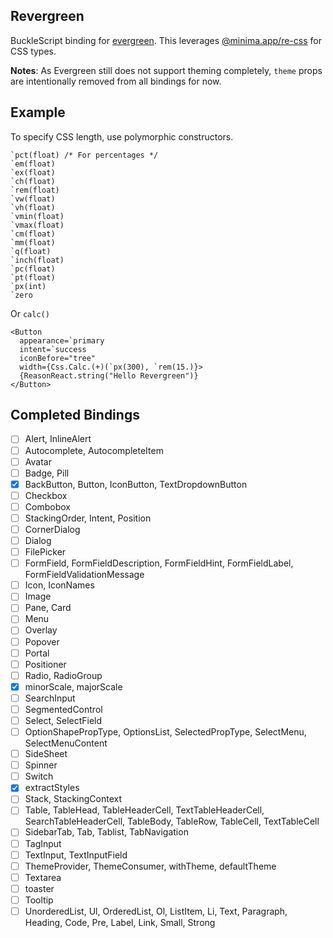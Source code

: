 ## Revergreen

BuckleScript binding for [evergreen](https://evergreen.segment.com/). This leverages [@minima.app/re-css](https://github.com/minima-app/re-css) for CSS types.

**Notes**: As Evergreen still does not support theming completely, `theme` props are intentionally removed from all bindings for now.

## Example

To specify CSS length, use polymorphic constructors.

```reason
`pct(float) /* For percentages */
`em(float)
`ex(float)
`ch(float)
`rem(float)
`vw(float)
`vh(float)
`vmin(float)
`vmax(float)
`cm(float)
`mm(float)
`q(float)
`inch(float)
`pc(float)
`pt(float)
`px(int)
`zero
```

Or `calc()`

```reason
<Button
  appearance=`primary
  intent=`success
  iconBefore="tree"
  width={Css.Calc.(+)(`px(300), `rem(15.)}>
  {ReasonReact.string("Hello Revergreen")}
</Button>
```

## Completed Bindings

- [ ] Alert, InlineAlert
- [ ] Autocomplete, AutocompleteItem
- [ ] Avatar
- [ ] Badge, Pill
- [x] BackButton, Button, IconButton, TextDropdownButton
- [ ] Checkbox
- [ ] Combobox
- [ ] StackingOrder, Intent, Position
- [ ] CornerDialog
- [ ] Dialog
- [ ] FilePicker
- [ ] FormField, FormFieldDescription, FormFieldHint, FormFieldLabel, FormFieldValidationMessage
- [ ] Icon, IconNames
- [ ] Image
- [ ] Pane, Card
- [ ] Menu
- [ ] Overlay
- [ ] Popover
- [ ] Portal
- [ ] Positioner
- [ ] Radio, RadioGroup
- [x] minorScale, majorScale
- [ ] SearchInput
- [ ] SegmentedControl
- [ ] Select, SelectField
- [ ] OptionShapePropType, OptionsList, SelectedPropType, SelectMenu, SelectMenuContent
- [ ] SideSheet
- [ ] Spinner
- [ ] Switch
- [x] extractStyles
- [ ] Stack, StackingContext
- [ ] Table, TableHead, TableHeaderCell, TextTableHeaderCell, SearchTableHeaderCell, TableBody, TableRow, TableCell, TextTableCell
- [ ] SidebarTab, Tab, Tablist, TabNavigation
- [ ] TagInput
- [ ] TextInput, TextInputField
- [ ] ThemeProvider, ThemeConsumer, withTheme, defaultTheme
- [ ] Textarea
- [ ] toaster
- [ ] Tooltip
- [ ] UnorderedList, Ul, OrderedList, Ol, ListItem, Li, Text, Paragraph, Heading, Code, Pre, Label, Link, Small, Strong
